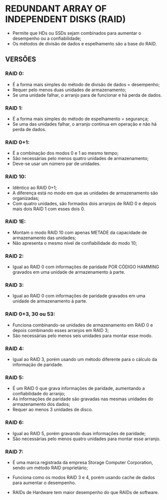 # REDUNDANT ARRAY OF INDEPENDENT DISKS (RAID)

- Permite que HDs ou SSDs sejam combinados para aumentar o desempenho ou a confiabilidade;
- Os métodos de divisão de dados e espelhamento são a base do RAID.

## VERSÕES

### RAID 0:

- É a forma mais simples do método de divisão de dados = desempenho;
- Requer pelo menos duas unidades de armazenamento;
- Se uma unidade falhar, o arranjo para de funcionar e há perda de dados.

### RAID 1:

- É a forma mais simples do método de espelhamento = segurança;
- Se uma das unidades falhar, o arranjo continua em operação e não há perda de dados.

### RAID 0+1:

- É a combinação dos modos 0 e 1 ao mesmo tempo;
- São necessárias pelo menos quatro unidades de armazenamento;
- Deve-se usar um número par de unidades.

### RAID 10:

- Idêntico ao RAID 0+1;
- A diferença está no modo em que as unidades de armazenamento são organizadas;
- Com quatro unidades, são formados dois arranjos de RAID 0 e depois mais dois RAID 1 com esses dois 0.

### RAID 1E:

- Montam o modo RAID 10 com apenas METADE da capacidade de armazenamento das unidades;
- Não apresenta o mesmo nível de confiabilidade do modo 10;

### RAID 2:

- Igual ao RAID 0 com informações de paridade POR CÓDIGO HAMMING gravados em uma unidade de armazenamento à parte.

### RAID 3:

- Igual ao RAID 0 com informações de paridade gravados em uma unidade de armazenamento à parte.

### RAID 0+3, 30 ou 53:

- Funciona combinando-se unidades de armazenamento em RAID 0 e depois combinando esses arranjos em RAID 3;
- São necessárias pelo menos seis unidades para montar esse modo.

### RAID 4:

- Igual ao RAID 3, porém usando um método diferente para o cálculo da informação de paridade.

### RAID 5:

- É um RAID 0 que grava informações de paridade, aumentando a confiabilidade do arranjo;
- As informações de paridade são gravadas nas mesmas unidades do armazenamento dos dados;
- Requer ao menos 3 unidades de disco.

### RAID 6:

- Igual ao RAID 5, porém gravando duas informações de paridade;
- São necessárias pelo menos quatro unidades para montar esse arranjo.

### RAID 7:

- É uma marca registrada da empresa Storage Computer Corporation, sendo um método RAID proprietário;
- Funciona como os modos RAID 3 e 4, porém usando cache de dados para aumentar o desempenho.

- RAIDs de Hardware tem maior desempenho do que RAIDs de software.
